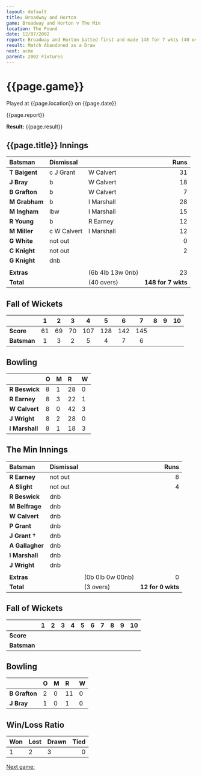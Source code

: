 ```yaml
---
layout: default
title: Broadway and Horton
game: Broadway and Horton v The Min
location: The Pound
date: 12/07/2002
report: Broadway and Horton batted first and made 148 for 7 wkts (40 overs). The Min were 12 for 0 wkts when rain stopped play
result: Match Abandoned as a Draw
next: acme
parent: 2002 Fixtures
---
```


# {{page.game}}

Played at {{page.location}} on {{page.date}}

{{page.report}}

**Result:** {{page.result}}

## {{page.title}} Innings

| Batsman | Dismissal |  | Runs |
|:---|:---|---|---:|
| **T Baigent** | c J Grant | W Calvert | 31 |
| **J Bray** | b | W Calvert | 18 |
| **B Grafton** | b | W Calvert | 7 |
| **M Grabham** | b | I Marshall | 28 |
| **M Ingham** | lbw | I Marshall | 15 |
| **R Young** | b | R Earney | 12 |
| **M Miller** | c W Calvert | I Marshall | 12 |
| **G White** | not out |  | 0 |
| **C Knight** | not out |  | 2 |
| **G Knight** | dnb |  |  |
|  |  |  |  |
| **Extras** | | (6b 4lb 13w 0nb) | 23 |
| **Total** | | (40 overs) | **148 for 7 wkts** |

## Fall of Wickets

| | 1 | 2 | 3 | 4 | 5 | 6 | 7 | 8 | 9 | 10 |
|---|:---:|:---:|:---:|:---:|:---:|:---:|:---:|:---:|:---:|:---:|
| **Score** | 61 | 69 | 70 | 107 | 128 | 142 | 145 |  |  |  |
| **Batsman** | 1 | 3 | 2 | 5 | 4 | 7 | 6 |  |  |  |

## Bowling

| | O | M | R | W |
|---|:---|:---|:---|:---|
| **R Beswick** | 8 | 1 | 28 | 0 |
| **R Earney** | 8 | 3 | 22 | 1 |
| **W Calvert** | 8 | 0 | 42 | 3 |
| **J Wright** | 8 | 2 | 28 | 0 |
| **I Marshall** | 8 | 1 | 18 | 3 |

## The Min Innings

| Batsman | Dismissal |  | Runs |
|:---|:---|---|---:|
| **R Earney** | not out |  | 8 |
| **A Slight** | not out |  | 4 |
| **R Beswick** | dnb |  |  |
| **M Belfrage** | dnb |  |  |
| **W Calvert** | dnb |  |  |
| **P Grant** | dnb |  |  |
| **J Grant &#8224;** | dnb |  |  |
| **A Gallagher** | dnb |  |  |
| **I Marshall** | dnb |  |  |
| **J Wright** | dnb |  |  |
|  |  |  |  |
| **Extras** | | (0b 0lb 0w 00nb) | 0 |
| **Total** | | (3 overs) | **12 for 0 wkts** |

## Fall of Wickets

| | 1 | 2 | 3 | 4 | 5 | 6 | 7 | 8 | 9 | 10 |
|---|:---:|:---:|:---:|:---:|:---:|:---:|:---:|:---:|:---:|:---:|
| **Score** |  |  |  |  |  |  |  |  |  |  |
| **Batsman** |  |  |  |  |  |  |  |  |  |  |

## Bowling

| | O | M | R | W |
|---|:---|:---|:---|:---|
| **B Grafton** | 2 | 0 | 11 | 0 |
| **J Bray** | 1 | 0 | 1 | 0 |


## Win/Loss Ratio

| Won | Lost | Drawn | Tied |
|:---|:---|:---|---:|
| 1 | 2 | 3 | 0 |

[Next game:]({{page.next}})